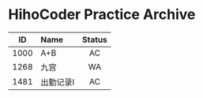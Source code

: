 # HihoCoder Practice Archive

|ID|Name|Status|
|:---:|:---|:---:|
|1000|A+B|AC|
|1268|九宫|WA|
|1481|出勤记录I|AC|